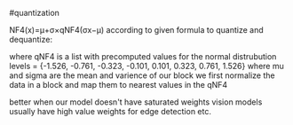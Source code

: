 #quantization 

NF4(x)=μ+σ×qNF4​(σx−μ​)
according to given formula to quantize and dequantize:

where qNF4 is a list with precomputed values for the normal distrubution
levels = {-1.526, -0.761, -0.323, -0.101, 0.101, 0.323, 0.761, 1.526}
where mu and sigma are the mean and varience of our block
we first normalize the data in a block and map them to nearest values in the qNF4

better when our model doesn't have saturated weights 
vision models usually have high value weights for edge detection etc.

